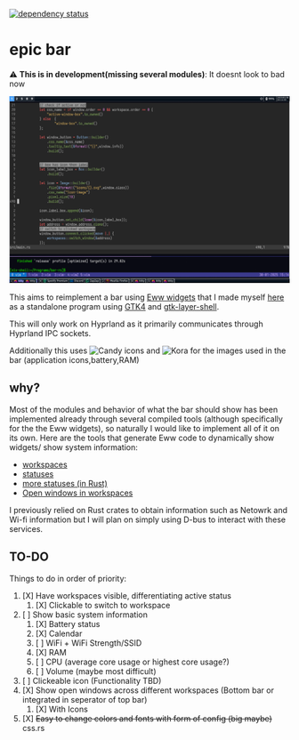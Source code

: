 [![dependency status](https://deps.rs/repo/github/DMGDy/epic-bar-rs/status.svg)](https://deps.rs/repo/github/DMGDy/epic-bar-rs)

# epic bar

:warning: **This is in development(missing several modules)**: It doesnt look to bad now

![First progress image](sample/update1.png "Current State")



This aims to reimplement a bar using [Eww widgets](https://github.com/elkowar/eww) that I made myself 
[here](https://github.com/DMGDy/eww-bar) as a standalone program using [GTK4](https://docs.gtk.org/gtk4/) 
and [gtk-layer-shell](https://github.com/wmww/gtk-layer-shell). 

This will only work on Hyprland as it primarily
communicates through Hyprland IPC sockets.

Additionally this uses ![Candy icons](https://github.com/EliverLara/candy-icons) and ![Kora](https://github.com/bikass/kora) for the images used in the bar (application icons,battery,RAM)


## why?

Most of the modules and behavior of what the bar should show has been implemented already through 
several compiled tools (although specifically for the the Eww widgets), so naturally I would like 
to implement all of it on its own. Here are the tools that generate Eww code to dynamically show widgets/
show system information:

* [workspaces](https://github.com/DMGDy/eww-workspaces)
* [statuses](https://github.com/DMGDy/statuses)
* [more statuses (in Rust)](https://github.com/DMGDy/statuses-rs)
* [Open windows in workspaces](https://github.com/DMGDy/eww-windows)

I previously relied on Rust crates to obtain information such as Netowrk and Wi-fi information but 
I will plan on simply using D-bus to interact with these services.

## TO-DO
Things to do in order of priority: 

1. [X] Have workspaces visible, differentiating active status
    1. [X] Clickable to switch to workspace
2. [ ] Show basic system information
    1. [X] Battery status
    2. [X] Calendar
    3. [ ] WiFi + WiFi Strength/SSID
    4. [X] RAM 
    5. [ ] CPU (average core usage or highest core usage?)
    6. [ ] Volume (maybe most difficult)
3. [ ] Clickeable icon (Functionality TBD)
4. [X] Show open windows across different workspaces (Bottom bar or integrated in seperator of top bar)
    1. [X] With Icons
5. [X] ~~Easy to change colors and fonts with form of config (big maybe)~~ css.rs 
